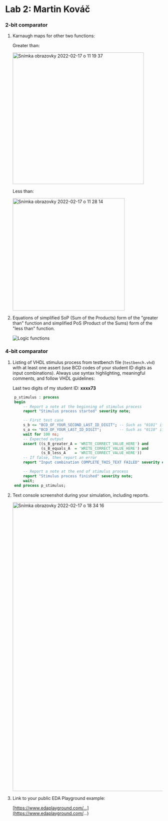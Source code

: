 # Lab 2: Martin Kováč

### 2-bit comparator

1. Karnaugh maps for other two functions:

   Greater than:

   <img width="419" alt="Snímka obrazovky 2022-02-17 o 11 19 37" src="https://user-images.githubusercontent.com/99388246/154534313-1e75ab43-126d-4707-8a30-e196451775aa.png">


   Less than:

   <img width="358" alt="Snímka obrazovky 2022-02-17 o 11 28 14" src="https://user-images.githubusercontent.com/99388246/154534340-6f549e6d-cd48-46bc-8574-ad66ccfa6a67.png">


2. Equations of simplified SoP (Sum of the Products) form of the "greater than" function and simplified PoS (Product of the Sums) form of the "less than" function.

   ![Logic functions](images/comparator_min.png)

### 4-bit comparator

1. Listing of VHDL stimulus process from testbench file (`testbench.vhd`) with at least one assert (use BCD codes of your student ID digits as input combinations). Always use syntax highlighting, meaningful comments, and follow VHDL guidelines:

   Last two digits of my student ID: **xxxx73**

```vhdl
    p_stimulus : process
    begin
        -- Report a note at the beginning of stimulus process
        report "Stimulus process started" severity note;

        -- First test case
        s_b <= "BCD_OF_YOUR_SECOND_LAST_ID_DIGIT"; -- Such as "0101" if ID = xxxx56
        s_a <= "BCD_OF_YOUR_LAST_ID_DIGIT";        -- Such as "0110" if ID = xxxx56
        wait for 100 ns;
        -- Expected output
        assert ((s_B_greater_A = 'WRITE_CORRECT_VALUE_HERE') and
                (s_B_equals_A  = 'WRITE_CORRECT_VALUE_HERE') and
                (s_B_less_A    = 'WRITE_CORRECT_VALUE_HERE'))
        -- If false, then report an error
        report "Input combination COMPLETE_THIS_TEXT FAILED" severity error;

        -- Report a note at the end of stimulus process
        report "Stimulus process finished" severity note;
        wait;
    end process p_stimulus;
```

2. Text console screenshot during your simulation, including reports.

   <img width="920" alt="Snímka obrazovky 2022-02-17 o 18 34 16" src="https://user-images.githubusercontent.com/99388246/154538418-45930e47-51d0-4c23-8917-46bac6960a76.png">


3. Link to your public EDA Playground example:

   [https://www.edaplayground.com/...](https://www.edaplayground.com/...)
